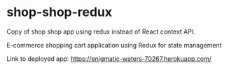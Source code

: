 # shop-shop-redux
Copy of shop shop app using redux instead of React context API.

E-commerce shopping cart application using Redux for state management 

Link to deployed app: https://enigmatic-waters-70267.herokuapp.com/

